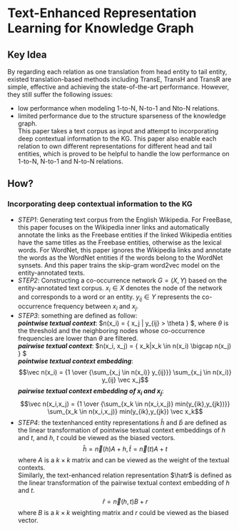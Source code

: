 # Text-Enhanced Representation Learning for Knowledge Graph
## Key Idea  
By regarding each relation as one translation from head entity to tail entity, existed translation-based methods including TransE, TransH and TransR are simple, effective and achieving the state-of-the-art performance. However, they still suffer the following issues:  
* low performance when modeling 1-to-N, N-to-1 and Nto-N relations.  
* limited performance due to the structure sparseness of the knowledge graph.  
This paper takes a text corpus as input and attempt to incorporating deep contextual information to the KG. This paper also enable each relation to own different representations for different head and tail entities, which is proved to be helpful to handle the low performance on 1-to-N, N-to-1 and N-to-N relations.  

## How?
### Incorporating deep contextual information to the KG
* *STEP1*: Generating text corpus from the English Wikipedia. For FreeBase, this paper focuses on the Wikipedia inner links and automatically annotate the links as the Freebase entities if the linked Wikipedia entities have the same titles as the Freebase entities, otherwise as the lexical words. For WordNet, this paper ignores the Wikipedia links and annotate the words as the WordNet entities if the words belong to the WordNet synsets. And this paper trains the skip-gram word2vec model on the entity-annotated texts.  
* *STEP2*: Constructing a co-occurrence network $G = (X , Y)$ based on the entity-annotated text corpus.  $x_i\in X$ denotes the node of the network and corresponds to a word or an entity. $y_{ij}\in Y$ represents the co-occurrence frequency between $x_i$ and $x_j$.  
* *STEP3*: something are defined as follow:  
***pointwise textual context***: $n(x_i) = \{ x_j | y_{ij} > \theta \} $, where $\theta$ is the threshold and the neighboring nodes whose co-occurrence frequencies are lower than  $\theta$ are filtered.  
***pairwise textual context***: $n(x_i, x_j) = \{ x_k|x_k \in n(x_i) \bigcap n(x_j) \} $  
***pointwise textual context embedding***: $$\vec n(x_i) = {1 \over {\sum_{x_j \in n(x_i)} y_{ij}}} \sum_{x_j \in n(x_i)} y_{ij} \vec x_j$$
***pairwise textual context embedding of $x_i$ and $x_j$***: $$\vec n(x_i,x_j) = {1 \over {\sum_{x_k \in n(x_i,x_j)} min(y_{ik},y_{jk})}} \sum_{x_k \in n(x_i,x_j)} min(y_{ik},y_{jk}) \vec x_k$$
* *STEP4*: the textenhanced entity representations $\hat{h}$ and $\hat{b}$ are defined as the linear transformation of pointwise textual context embeddings of $h$ and $t$, and $h$, $t$ could be viewed as the biased vectors.  
$$\hat{h} = \vec n(h)A + h,  \hat{t} = \vec n(t)A + t$$where $A$ is a $k × k$ matrix and can be viewed as the weight of the textual contexts.  
Similarly, the text-enhanced relation representation $\hatr$ is defined as the linear transformation of the pairwise textual context embedding of $h$ and $t$.  
$$\hat{r} = \vec n(h,t)B + r$$ where $B$ is a $k × k$ weighting matrix and $r$ could be viewed as the biased vector.  
